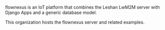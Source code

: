 flownexus is an IoT platform that combines the
Leshan LwM2M server with Django Apps and a generic
database model.

This organization hosts the flownexus server and related examples.
